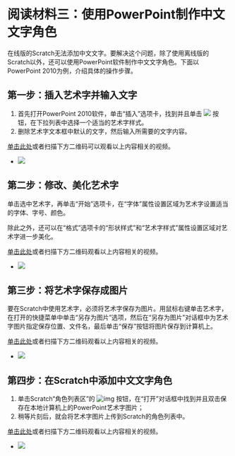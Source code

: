 # 阅读材料三：使用PowerPoint制作中文文字角色

在线版的Scratch无法添加中文文字。要解决这个问题，除了使用离线版的Scratch以外，还可以使用PowerPoint软件制作中文文字角色。下面以PowerPoint 2010为例，介绍具体的操作步骤。

## 第一步：插入艺术字并输入文字

1. 首先打开PowerPoint 2010软件，单击“插入”选项卡，找到并且单击 ![](https://github.com/Haohaodada-official/docs/tree/8a7bce8f9269f3537909f64d03ad2a1ddd80af30/.gitbook/assets/scratch13-1.png) 按钮，在下拉列表中选择一个适当的艺术字样式。
2. 删除艺术字文本框中默认的文字，然后输入所需要的文字内容。

[单击此处](http://haohaodada.com/video/a21301.php)或者扫描下方二维码可以观看以上内容相关的视频。

* ![](https://github.com/Haohaodada-official/docs/tree/8a7bce8f9269f3537909f64d03ad2a1ddd80af30/.gitbook/assets/a21301.png) 

## 第二步：修改、美化艺术字

单击选中艺术字，再单击“开始”选项卡，在“字体”属性设置区域为艺术字设置适当的字体、字号、颜色。

除此之外，还可以在“格式”选项卡的“形状样式”和“艺术字样式”属性设置区域对艺术字进一步美化。

[单击此处](http://haohaodada.com/video/a21302.php)或者扫描下方二维码观看以上内容相关的视频。

* ![](https://github.com/Haohaodada-official/docs/tree/8a7bce8f9269f3537909f64d03ad2a1ddd80af30/.gitbook/assets/a21302.png) 

## 第三步：将艺术字保存成图片

要在Scratch中使用艺术字，必须将艺术字保存为图片。用鼠标右键单击艺术字，在打开的快捷菜单中单击“另存为图片”选项，然后在“另存为图片”对话框中为艺术字图片指定保存位置、文件名，最后单击“保存”按钮将图片保存到计算机上。

[单击此处](http://haohaodada.com/video/a21303.php)或者扫描下方二维码观看以上内容相关的视频。

* ![](https://github.com/Haohaodada-official/docs/tree/8a7bce8f9269f3537909f64d03ad2a1ddd80af30/.gitbook/assets/a21303.png) 

## 第四步：在Scratch中添加中文文字角色

1. 单击Scratch“角色列表区”的 ![img](https://github.com/Haohaodada-official/docs/tree/8a7bce8f9269f3537909f64d03ad2a1ddd80af30/zai-xian-ru-men-ke-cheng/scratch-primer/img/3-6.png) 按钮，在“打开”对话框中找到并且双击保存在本地计算机上的PowerPoint艺术字图片；
2. 稍等片刻后，就会将艺术字图片上传到Scratch的角色列表中。

[单击此处](http://haohaodada.com/video/a21304.php)或者扫描下方二维码观看以上内容相关的视频。

* ![](https://github.com/Haohaodada-official/docs/tree/8a7bce8f9269f3537909f64d03ad2a1ddd80af30/.gitbook/assets/a21304.png) 

